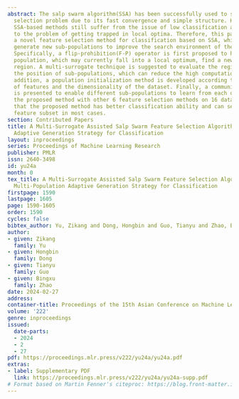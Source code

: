 ```yaml
---
abstract: The salp swarm algorithm(SSA) has been successfully used to solve the feature
  selection problem due to its fast convergence and simple structure. However, existing
  SSA-based methods still suffer from the issue of low classification accuracy due
  to the problem of getting trapped in local optima. Therefore, this paper proposes
  a novel feature selection method for classification based on SSA, which can continuously
  generate new sub-populations to improve the search environment of the main population.
  Specifically, a flip-prohibition(F-P) operator is first proposed to help the main
  population, which may currently fall into a local optimum, find a new and more promising
  region. A multi-surrogate technique is suggested to evaluate the region to determine
  the position of sub-populations, which can reduce the high computational cost. In
  addition, a population initialization method is developed according to the importance
  of features and the dimensionality of the dataset. Finally, a communication mechanism
  is presented to enable different sub-populations to learn from each other. By comparing
  the proposed method with other 6 feature selection methods on 16 datasets, we demonstrate
  that the proposed method has better classification ability and can select a smaller
  feature subset in most cases.
section: Contributed Papers
title: A Multi-Surrogate Assisted Salp Swarm Feature Selection Algorithm with Multi-Population
  Adaptive Generation Strategy for Classification
layout: inproceedings
series: Proceedings of Machine Learning Research
publisher: PMLR
issn: 2640-3498
id: yu24a
month: 0
tex_title: A Multi-Surrogate Assisted Salp Swarm Feature Selection Algorithm with
  Multi-Population Adaptive Generation Strategy for Classification
firstpage: 1590
lastpage: 1605
page: 1590-1605
order: 1590
cycles: false
bibtex_author: Yu, Zikang and Dong, Hongbin and Guo, Tianyu and Zhao, Bingxu
author:
- given: Zikang
  family: Yu
- given: Hongbin
  family: Dong
- given: Tianyu
  family: Guo
- given: Bingxu
  family: Zhao
date: 2024-02-27
address:
container-title: Proceedings of the 15th Asian Conference on Machine Learning
volume: '222'
genre: inproceedings
issued:
  date-parts:
  - 2024
  - 2
  - 27
pdf: https://proceedings.mlr.press/v222/yu24a/yu24a.pdf
extras:
- label: Supplementary PDF
  link: https://proceedings.mlr.press/v222/yu24a/yu24a-supp.pdf
# Format based on Martin Fenner's citeproc: https://blog.front-matter.io/posts/citeproc-yaml-for-bibliographies/
---
```

